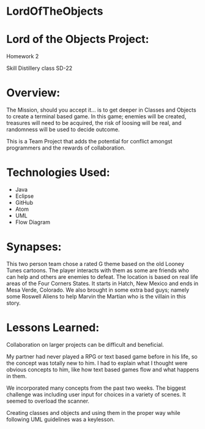 # LordOfTheObjects
# Lord of the Objects Project:

Homework 2

Skill Distillery class SD-22

# Overview:

The Mission, should you accept it... is to get deeper in Classes and Objects to create a terminal based 
game.  In this game; enemies will be created, treasures will need to be acquired, the risk
of loosing will be real, and randomness will be used to decide outcome.

This is a Team Project that adds the potential for conflict amongst programmers and the
rewards of collaboration.

# Technologies Used:

- Java
- Eclipse
- GitHub
- Atom
- UML
- Flow Diagram

# Synapses:

This two person team chose a rated G theme based on the old Looney Tunes cartoons.
The player interacts with them as some are friends who can help and others are enemies to defeat.
The location is based on real life areas of the Four Corners States.  It starts in
Hatch, New Mexico and ends in Mesa Verde, Colorado.  We also brought in some extra bad guys;
 namely some Roswell Aliens to help Marvin the Martian who is the villain in this
 story.

 # Lessons Learned:

 Collaboration on larger projects can be difficult and beneficial.

 My partner had never played a RPG or text based game before in his life, so the concept
 was totally new to him. I had to explain what I thought were obvious
 concepts to him, like how text based games flow and what happens in them.

 We incorporated many concepts from the past two weeks. The biggest challenge was including user input for choices in a 
 variety of scenes. It seemed to overload the scanner. 

 Creating classes and objects and using them in the proper way while following UML guidelines
 was a keylesson.
